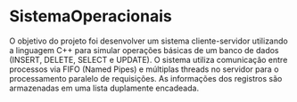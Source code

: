 # SistemaOperacionais
O objetivo do projeto foi desenvolver um sistema cliente-servidor utilizando a linguagem C++ para simular operações básicas de um banco de dados (INSERT, DELETE, SELECT e UPDATE). 
O sistema utiliza comunicação entre processos via FIFO (Named Pipes) e múltiplas threads no servidor para o processamento paralelo de requisições. As informações dos registros são armazenadas em uma lista duplamente encadeada.
